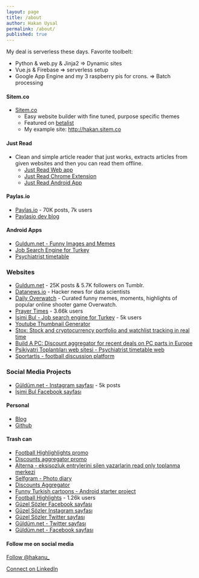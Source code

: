 ```yaml
---
layout: page
title: /about
author: Hakan Uysal
permalink: /about/
published: true
---
```


My deal is serverless these days.
Favorite toolbelt:

* Python & web.py & Jinja2 => Dynamic sites
* Vue.js & Firebase => serverless setup
* Google App Engine and my 3 raspberry pis for crons. => Batch processing

#### Sitem.co

* [Sitem.co](https://sitem.co)
	* Easy website builder with fine tuned, purpose specific themes
	* Featured on [betalist](http://betalist.com/startups/sitemco)
    * My example site: <http://hakan.sitem.co>
    
#### Just Read

* Clean and simple article reader that just works, extracts articles from given websites and then you can read them offline.
	* [Just Read Web app](http://justreadapp.com)
    * [Just Read Chrome Extension](https://chrome.google.com/webstore/detail/just-read/gjadajkmpgdblfochjcfpkhnnkicfapl)
    * [Just Read Android App](https://play.google.com/store/apps/details?id=com.justreadapp.app)

#### Paylas.io

* [Paylas.io](http://paylas.io) - 70K posts, 7k users
* [Paylasio dev blog](http://hakanu.github.io/paylasio/)

#### Android Apps

* [Guldum.net - Funny Images and Memes](https://play.google.com/store/apps/details?id=net.guldum.caps)
* [Job Search Engine for Turkey](https://play.google.com/store/apps/details?id=co.hakanu.jobfinder)
* [Psychiatrist timetable](https://play.google.com/store/apps/details?id=haku.io.psi_meeting)


### Websites

* [Guldum.net](http://guldum.net) - 25K posts & 5.7K followers on Tumblr.
* [Datanews.io](http://datanews.io) - Hacker news for data scientists
* [Daily Overwatch](http://dailyow.xyz) - Curated funny memes, moments, highlights of popular online shooter game Overwatch.
* [Prayer Times](http://iftarvakitleri.org) - 3.66k users
* [İşimi Bul - Job search engine for Turkey](http://isimibul.co) - 5k users
* [Youtube Thumbnail Generator](http://vidimg.net)
* [Stox: Stock and cryptocurrency portfolio and watchlist tracking in real time](http://stox.club)
* [Build A PC: Discount aggregator for recent deals on PC parts in Europe](http://buildapc.club)
* [Psikiyatri Toplantıları web sitesi - Psychiatrist timetable web](http://psikiyatritoplantilari.com)
* [Sportartis - football discussion platform](http://paylas.io/c/futbol)

### Social Media Projects

* [Güldüm.net - Instagram sayfası](https://instagram.com/guldum_net) - 5k posts
* [İşimi Bul Facebook sayfası](https://www.facebook.com/pages/İşimi-Bul-İş-Arama-Motoru/823801480971476)

#### Personal

* [Blog](http://hakanu.net)
* [Github](http://github.com/hakanu)

#### Trash can

* [Football Highlighlights promo](http://footballhighlightswatch.com)
* [Discounts aggregator promo](http://kampanyalar.me)
* [Alterna - eksisozluk entrylerini silen yazarlarin read only toplanma merkezi](http://alterna.xyz)
* [Selfgram - Photo diary](https://play.google.com/store/apps/details?id=net.selfgram.selfgram&hl=en)
* [Discounts Aggregator](https://play.google.com/store/apps/details?id=io.haku.discounts)
* [Funny Turkish cartoons - Android starter project](https://play.google.com/store/apps/details?id=co.hakanu.karikaturcu2)
* [Football Highlights](https://play.google.com/store/apps/details?id=io.haku.fb_goals) - 1.26k users
* [Güzel Sözler Facebook sayfası](https://www.facebook.com/iftarapp)
* [Güzel Sözler Instagram sayfası](https://instagram.com/soyledi)
* [Güzel Sözler Twitter sayfası](https://twitter.com/iftarapp)
* [Güldüm.net - Twitter sayfası](https://twitter.com/guldumnet)
* [Güldüm.net - Facebook sayfası](https://www.facebook.com/guldum.net/timeline/)


#### Follow me on social media

<p><a href="https://twitter.com/hakanu_" class="twitter-follow-button" data-show-count="false" data-size="large">Follow @hakanu_</a></p>
<p><a href="https://ie.linkedin.com/in/hakanu" target="_blank">Connect on LinkedIn</a></p>

